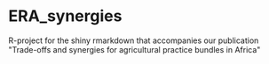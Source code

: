 # ERA_synergies
R-project for the shiny rmarkdown that accompanies our publication "Trade-offs and synergies for agricultural practice bundles in Africa"
